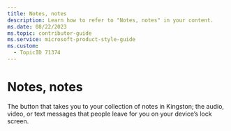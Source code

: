 ```yaml
---
title: Notes, notes
description: Learn how to refer to "Notes, notes" in your content.
ms.date: 08/22/2023
ms.topic: contributor-guide
ms.service: microsoft-product-style-guide
ms.custom:
  - TopicID 71374
---
```



# Notes, notes

The button that takes you to your collection of notes in Kingston; the audio, video, or text messages that people leave for you on your device’s lock screen.

